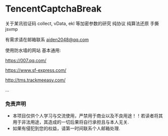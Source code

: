 # TencentCaptchaBreak
关于某讯验证码 collect, vData, ekl 等加密参数的研究 纯协议 纯算法还原 手撕jsvmp

有需求请在邮箱联系
aiden2048@qq.com

使用防水墙的网站 基本通用:

https://007.qq.com/

https://www.sf-express.com/

http://tms.trackmeeasy.com/

...


### 免责声明
* 本项目仅供个人学习与交流使用，严禁用于商业以及不良用途！！若读者将其用于非法用途，其造成的一切后果将自行承担且与本人无关.
* 如果有侵犯到您的权益，请第一时间联系个人邮箱处理.
